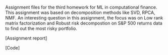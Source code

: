 Assignment files for the third homework for ML in computational finance. This assignment was based on decomposition methods like 
SVD, RPCA, NMF. An interesting question in this assignment, the focus was on Low rank matrix factorization and 
Robust risk decompostion on S&P 500 returns data to find out the most risky portfolio. 

[Assignment report]

[Code]

